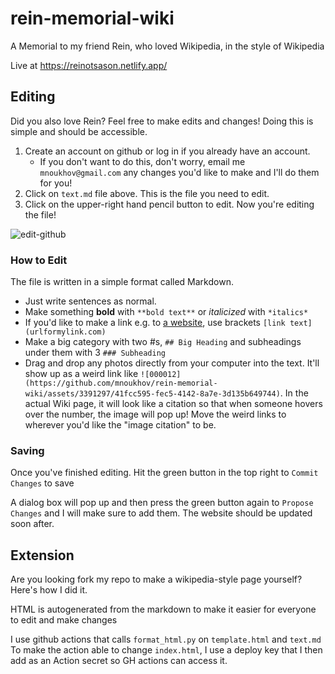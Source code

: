 
# rein-memorial-wiki
A Memorial to my friend Rein, who loved Wikipedia, in the style of Wikipedia

Live at https://reinotsason.netlify.app/

## Editing

Did you also love Rein? Feel free to make edits and changes! Doing this is simple and should be accessible.

1. Create an account on github or log in if you already have an account. 
    - If you don't want to do this, don't worry, email me `mnoukhov@gmail.com` any changes you'd like to make and I'll do them for you!
2. Click on `text.md` file above. This is the file you need to edit.
3. Click on the upper-right hand pencil button to edit. Now you're editing the file!
   
![edit-github](https://github.com/mnoukhov/rein-memorial-wiki/assets/3391297/6e584565-3dff-44aa-b4d7-645e9898ad27)


### How to Edit

The file is written in a simple format called Markdown. 
- Just write sentences as normal.
- Make something **bold** with `**bold text**` or *italicized* with `*italics*`
- If you'd like to make a link e.g. to [a website](#), use brackets `[link text](urlformylink.com)`
- Make a big category with two #s, `## Big Heading` and subheadings under them with 3 `### Subheading`
- Drag and drop any photos directly from your computer into the text. It'll show up as a weird link like `![000012](https://github.com/mnoukhov/rein-memorial-wiki/assets/3391297/41fcc595-fec5-4142-8a7e-3d135b649744)`. In the actual Wiki page, it will look like a citation so that when someone hovers over the number, the image will pop up! Move the weird links to wherever you'd like the "image citation" to be.

### Saving

Once you've finished editing. Hit the green button in the top right to `Commit Changes` to save

A dialog box will pop up and then press the green button again to `Propose Changes` and I will make sure to add them. The website should be updated soon after.

## Extension
Are you looking fork my repo to make a wikipedia-style page yourself? Here's how I did it.

HTML is autogenerated from the markdown to make it easier for everyone to edit and make changes

I use github actions that calls `format_html.py` on `template.html` and `text.md`
To make the action able to change `index.html`, I use a deploy key that I then add as an Action secret so GH actions can access it.
